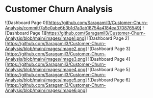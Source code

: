 # Customer Churn Analysis 

![Dashboard Page 0][https://github.com/Saragamil3/Customer-Churn-Analysis/commit/7a5e0abe6b3b1d7a3ab18754a4184ea370876549]
![Dashboard Page 1][https://github.com/Saragamil3/Customer-Churn-Analysis/blob/main/images/image1.png]
![Dashboard Page 2][https://github.com/Saragamil3/Customer-Churn-Analysis/blob/main/images/image2.png]
![Dashboard Page 3][https://github.com/Saragamil3/Customer-Churn-Analysis/blob/main/images/image3.png]
![Dashboard Page 4][https://github.com/Saragamil3/Customer-Churn-Analysis/blob/main/images/image4.png]
![Dashboard Page 5][https://github.com/Saragamil3/Customer-Churn-Analysis/blob/main/images/image5.png]
![Dashboard Page 6][https://github.com/Saragamil3/Customer-Churn-Analysis/blob/main/images/image6.png]
